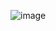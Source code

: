 ![image](https://github.com/varunram2001/VerliogCodes/assets/80676450/1000cb03-d495-4dd7-adeb-4be091d3ecb3)

